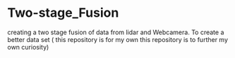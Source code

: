 # Two-stage_Fusion
creating a two stage fusion of data from lidar and Webcamera. To create a better data set ( this repository is for my own this repository is to further my own curiosity)
